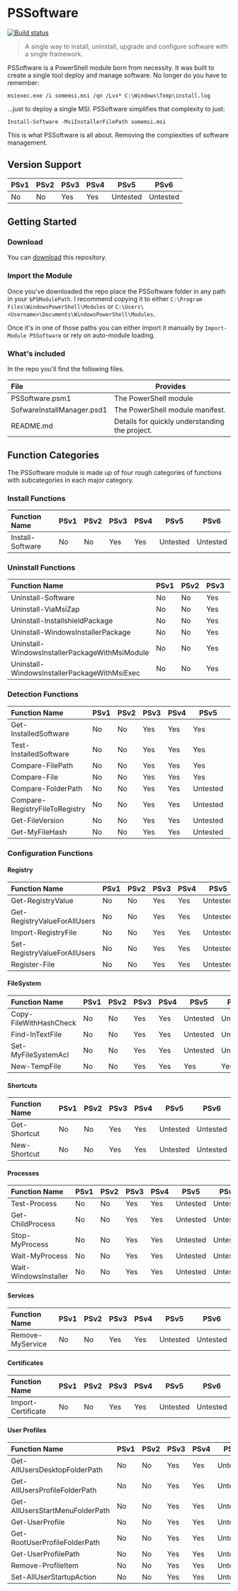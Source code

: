 # PSSoftware

[![Build status](https://ci.appveyor.com/api/projects/status/1inriabn8e69d584?svg=true)](https://ci.appveyor.com/project/adbertram/PSSoftware)

> A single way to install, uninstall, upgrade and configure software with a single framework.

PSSoftware is a PowerShell module born from necessity. It was built to create a single tool deploy and manage software. No longer do you have to remember:

```
msiexec.exe /i somemsi.msi /qn /Lvx* C:\Windows\Temp\install.log 
```

...just to deploy a single MSI. PSSoftware simplifies that complexity to just:

```
Install-Software -MsiInstallerFilePath somemsi.msi
```

This is what PSSoftware is all about. Removing the complexities of software management.

## Version Support

| PSv1 | PSv2 | PSv3 | PSv4 | PSv5     | PSv6     |
|------|------|------|------|----------|----------|
| No   | No   | Yes  | Yes  | Untested | Untested |

## Getting Started

### Download

You can [download](https://github.com/adbertram/PSSoftware/archive/master.zip)
this repository.

### Import the Module

Once you've downloaded the repo place the PSSoftware folder in any path in your ``$PSModulePath``. I recommend copying it to either ``C:\Program Files\WindowsPowerShell\Modules`` or ``C:\Users\<Username>\Documents\WindowsPowerShell\Modules``.

Once it's in one of those paths you can either import it manually by ``Import-Module PSSoftware`` or rely on auto-module loading.


### What's included

In the repo you'll find the following files.

| File                       | Provides                                       |
|:---------------------------|------------------------------------------------|
| PSSoftware.psm1            | The PowerShell module                          |
| SofwareInstallManager.psd1 | The PowerShell module manifest.                |
| README.md                  | Details for quickly understanding the project. |

## Function Categories

The PSSoftware module is made up of four rough categories of functions with subcategories in each major category.

### Install Functions
|Function Name   | PSv1 | PSv2 | PSv3 | PSv4 | PSv5     | PSv6  |
|:---------------|------|------|------|------|----------|-------|
|Install-Software| No   | No   | Yes  | Yes  | Untested | Untested |

### Uninstall Functions
|Function Name   | PSv1 | PSv2 | PSv3 | PSv4 | PSv5     | PSv6  |
|:---------------|------|------|------|------|----------|-------|
|Uninstall-Software| No | No | Yes | Yes | Untested | Untested |
|Uninstall-ViaMsiZap| No | No | Yes | Yes | Untested | Untested |
|Uninstall-InstallshieldPackage| No | No | Yes | Yes | Untested | Untested |
|Uninstall-WindowsInstallerPackage| No | No | Yes | Yes | Untested | Untested |
|Uninstall-WindowsInstallerPackageWithMsiModule| No | No | Yes | Yes | Untested | Untested |
|Uninstall-WindowsInstallerPackageWithMsiExec| No | No | Yes | Yes | Untested | Untested |

### Detection Functions

|Function Name   | PSv1 | PSv2 | PSv3 | PSv4 | PSv5     | PSv6  |
|:---------------|------|------|------|------|----------|-------|
|Get-InstalledSoftware| No | No | Yes | Yes | Yes | Yes |
|Test-InstalledSoftware| No | No | Yes | Yes | Yes | Yes |
|Compare-FilePath| No | No | Yes | Yes | Yes | Yes |
|Compare-File| No | No | Yes | Yes | Yes | Yes |
|Compare-FolderPath| No | No | Yes | Yes | Untested | Untested |
|Compare-RegistryFileToRegistry| No | No | Yes | Yes | Untested | Untested |
|Get-FileVersion| No | No | Yes | Yes | Untested | Untested |
|Get-MyFileHash| No | No | Yes | Yes | Untested | Untested |

### Configuration Functions

#### Registry

|Function Name   | PSv1 | PSv2 | PSv3 | PSv4 | PSv5     | PSv6  |
|:---------------|------|------|------|------|----------|-------|
|Get-RegistryValue| No | No | Yes | Yes | Untested | Untested |
|Get-RegistryValueForAllUsers| No | No | Yes | Yes | Untested | Untested |
|Import-RegistryFile| No | No | Yes | Yes | Untested | Untested |
|Set-RegistryValueForAllUsers| No | No | Yes | Yes | Untested | Untested |
|Register-File| No | No | Yes | Yes | Untested | Untested |

#### FileSystem

|Function Name   | PSv1 | PSv2 | PSv3 | PSv4 | PSv5     | PSv6  |
|:---------------|------|------|------|------|----------|-------|
|Copy-FileWithHashCheck| No | No | Yes | Yes | Untested | Untested |
|Find-InTextFile| No | No | Yes | Yes | Untested | Untested |
|Set-MyFileSystemAcl| No | No | Yes | Yes | Untested | Untested |
|New-TempFile| No | No | Yes | Yes | Yes | Yes |

#### Shortcuts

|Function Name   | PSv1 | PSv2 | PSv3 | PSv4 | PSv5     | PSv6  |
|:---------------|------|------|------|------|----------|-------|
|Get-Shortcut| No | No | Yes | Yes | Untested | Untested |
|New-Shortcut| No | No | Yes | Yes | Untested | Untested |

#### Processes

|Function Name   | PSv1 | PSv2 | PSv3 | PSv4 | PSv5     | PSv6  |
|:---------------|------|------|------|------|----------|-------|
|Test-Process| No | No | Yes | Yes | Untested | Untested |
|Get-ChildProcess| No | No | Yes | Yes | Untested | Untested |
|Stop-MyProcess| No | No | Yes | Yes | Untested | Untested |
|Wait-MyProcess| No | No | Yes | Yes | Untested | Untested |
|Wait-WindowsInstaller| No | No | Yes | Yes | Untested | Untested |

#### Services

|Function Name   | PSv1 | PSv2 | PSv3 | PSv4 | PSv5     | PSv6  |
|:---------------|------|------|------|------|----------|-------|
|Remove-MyService| No | No | Yes | Yes | Untested | Untested |

#### Certificates

|Function Name   | PSv1 | PSv2 | PSv3 | PSv4 | PSv5     | PSv6  |
|:---------------|------|------|------|------|----------|-------|
|Import-Certificate| No | No | Yes | Yes | Untested | Untested |

#### User Profiles

|Function Name   | PSv1 | PSv2 | PSv3 | PSv4 | PSv5     | PSv6  |
|:---------------|------|------|------|------|----------|-------|
|Get-AllUsersDesktopFolderPath| No | No | Yes | Yes | Untested | Untested |
|Get-AllUsersProfileFolderPath| No | No | Yes | Yes | Untested | Untested |
|Get-AllUsersStartMenuFolderPath| No | No | Yes | Yes | Untested | Untested |
|Get-UserProfile| No | No | Yes | Yes | Untested | Untested |
|Get-RootUserProfileFolderPath| No | No | Yes | Yes | Untested | Untested |
|Get-UserProfilePath| No | No | Yes | Yes | Untested | Untested |
|Remove-ProfileItem| No | No | Yes | Yes | Untested | Untested |
|Set-AllUserStartupAction| No | No | Yes | Yes | Untested | Untested |
